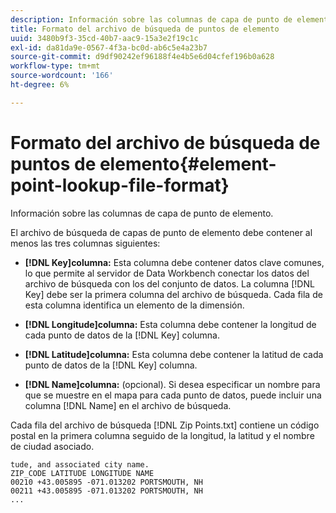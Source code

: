 ```yaml
---
description: Información sobre las columnas de capa de punto de elemento.
title: Formato del archivo de búsqueda de puntos de elemento
uuid: 3480b9f3-35cd-40b7-aac9-15a3e2f19c1c
exl-id: da81da9e-0567-4f3a-bc0d-ab6c5e4a23b7
source-git-commit: d9df90242ef96188f4e4b5e6d04cfef196b0a628
workflow-type: tm+mt
source-wordcount: '166'
ht-degree: 6%

---
```


# Formato del archivo de búsqueda de puntos de elemento{#element-point-lookup-file-format}

Información sobre las columnas de capa de punto de elemento.

El archivo de búsqueda de capas de punto de elemento debe contener al menos las tres columnas siguientes:

* **[!DNL Key]columna:** Esta columna debe contener datos clave comunes, lo que permite al servidor de Data Workbench conectar los datos del archivo de búsqueda con los del conjunto de datos. La columna [!DNL Key] debe ser la primera columna del archivo de búsqueda. Cada fila de esta columna identifica un elemento de la dimensión.

* **[!DNL Longitude]columna:** Esta columna debe contener la longitud de cada punto de datos de la  [!DNL Key] columna.

* **[!DNL Latitude]columna:** Esta columna debe contener la latitud de cada punto de datos de la  [!DNL Key] columna.

* **[!DNL Name]columna:**  (opcional). Si desea especificar un nombre para que se muestre en el mapa para cada punto de datos, puede incluir una columna [!DNL Name] en el archivo de búsqueda.

Cada fila del archivo de búsqueda [!DNL Zip Points.txt] contiene un código postal en la primera columna seguido de la longitud, la latitud y el nombre de ciudad asociado.

```
tude, and associated city name.
ZIP_CODE LATITUDE LONGITUDE NAME
00210 +43.005895 -071.013202 PORTSMOUTH, NH
00211 +43.005895 -071.013202 PORTSMOUTH, NH
...
```
